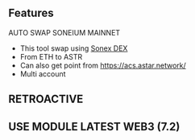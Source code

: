 
## Features
AUTO SWAP SONEIUM MAINNET
- This tool swap using [Sonex DEX](https://www.sonex.so/)
- From ETH to ASTR 
- Can also get point from https://acs.astar.network/
- Multi account

## RETROACTIVE 
## USE MODULE LATEST WEB3 (7.2)



